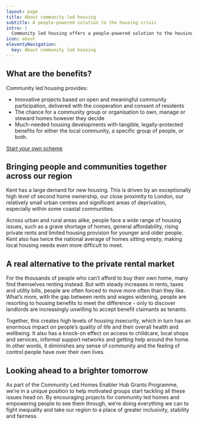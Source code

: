 ```yaml
---
layout: page
title: About community-led housing
subtitle: A people-powered solution to the housing crisis
intro: |
  Community led housing offers a people-powered solution to the housing crisis, a way for people and communities to come together and solve their own unique housing challenges. It results in high quality, affordable homes, managed or owned by the community however they want.
icon: about
eleventyNavigation:
  key: About community led housing
---
```

## What are the benefits?

Community led housing provides:

- Innovative projects based on open and meaningful community participation, delivered with the cooperation and consent of residents
- The chance for a community group or organisation to own, manage or steward homes however they decide
- Much-needed housing developments with tangible, legally-protected benefits for either the local community, a specific group of people, or both.

[Start your own scheme](/start-your-own-scheme/)

## Bringing people and communities together across our region

Kent has a large demand for new housing. This is driven by an exceptionally high level of second home ownership, our close proximity to London, our relatively small urban centres and significant areas of deprivation, especially within some coastal communities.

Across urban and rural areas alike, people face a wide range of housing issues, such as a grave shortage of homes, general affordability, rising private rents and limited housing provision for younger and older people. Kent also has twice the national average of homes sitting empty, making local housing needs even more difficult to meet.


## A real alternative to the private rental market

For the thousands of people who can’t afford to buy their own home, many find themselves renting instead. But with steady increases in rents, taxes and utility bills, people are often forced to move more often than they like. What’s more, with the gap between rents and wages widening, people are resorting to housing benefits to meet the difference - only to discover landlords are increasingly unwilling to accept benefit claimants as tenants.

Together, this creates high levels of housing insecurity, which in turn has an enormous impact on people’s quality of life and their overall health and wellbeing. It also has a knock-on effect on access to childcare, local shops and services, informal support networks and getting help around the home. In other words, it diminishes any sense of community and the feeling of control people have over their own lives.

## Looking ahead to a brighter tomorrow

As part of the Community Led Homes Enabler Hub Grants Programme, we’re in a unique position to help motivated groups start tackling all these issues head on. By encouraging projects for community led homes and empowering people to see them through, we’re doing everything we can to fight inequality and take our region to a place of greater inclusivity, stability and fairness.